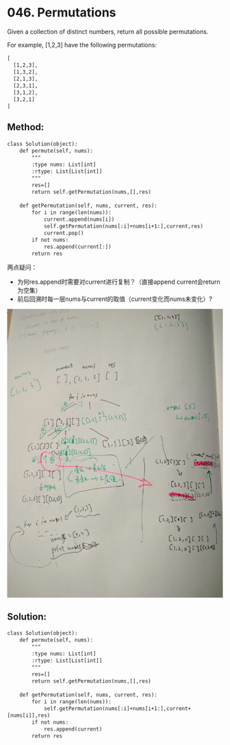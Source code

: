 # 046. Permutations

Given a collection of distinct numbers, return all possible permutations.

For example,
[1,2,3] have the following permutations:

    [
      [1,2,3],
      [1,3,2],
      [2,1,3],
      [2,3,1],
      [3,1,2],
      [3,2,1]
    ]
## Method:

    class Solution(object):
        def permute(self, nums):
            """
            :type nums: List[int]
            :rtype: List[List[int]]
            """
            res=[]
            return self.getPermutation(nums,[],res)
            
        def getPermutation(self, nums, current, res):
            for i in range(len(nums)):
                current.append(nums[i])
                self.getPermutation(nums[:i]+nums[i+1:],current,res)
                current.pop()
            if not nums:
                res.append(current[:])
            return res
两点疑问：
- 为何res.append时需要对current进行复制？（直接append current会return为空集）
- 前后回溯时每一层nums与current的取值（current变化而nums未变化）?

![](/pic/q.jpeg)

## Solution:

    class Solution(object):
        def permute(self, nums):
            """
            :type nums: List[int]
            :rtype: List[List[int]]
            """
            res=[]
            return self.getPermutation(nums,[],res)
            
        def getPermutation(self, nums, current, res):
            for i in range(len(nums)):
                self.getPermutation(nums[:i]+nums[i+1:],current+[nums[i]],res)
            if not nums:
                res.append(current)
            return res
                
            
            